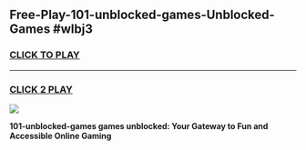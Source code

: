 
## Free-Play-101-unblocked-games-Unblocked-Games #wlbj3
<h3>
<a href="https://news.freeplayer.one?title=101-unblocked-games&ref=8M">CLICK TO PLAY</a></h3>
<hr>

<h3>
<a href="https://news.freeplayer.one?title=101-unblocked-games&ref=8M">CLICK 2 PLAY</a>
  
</h3>

<a href="https://news.freeplayer.one?title=101-unblocked-games&ref=8M"><img src="https://clearcache.store/games.png"></a>


**101-unblocked-games games unblocked: Your Gateway to Fun and Accessible Online Gaming**
